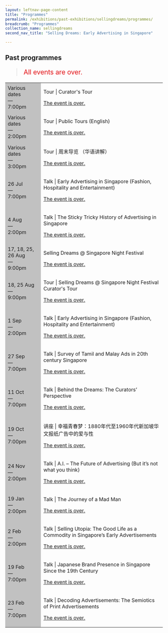 ```yaml
---
layout: leftnav-page-content
title: "Programmes"
permalink: /exhibitions/past-exhibitions/sellingdreams/programmes/
breadcrumb: "Programmes"
collection_name: sellingdreams
second_nav_title: "Selling Dreams: Early Advertising in Singapore"

---
```


<!-- 

Colours
Upcoming: default colour
Past: #c1c1c1

-->

<section class="sgds-section__progs">

<div class="sgds-container__description">
    <div class="row">
        <div class="col is-10-mobile">

<h2>Past programmes</h2>

<blockquote style="color: #E21216; font-size: 150%;">All events are over.</blockquote>

<table class="table table-v">
    <tr>
        <td style="background-color: #c1c1c1;">Various dates<br>
            &mdash;<br>
            7:00pm</td>
        <td>
            <p>Tour &#124; Curator's Tour</p>
            <p><a href="/programmes/onpaper/curator-tours/">The event is over.</a></p>
        </td>
    </tr>    
    <tr>
        <td style="background-color: #c1c1c1;">Various dates<br>
            &mdash;<br>
            2:00pm</td>
        <td>
            <p>Tour &#124; Public Tours (English)</p>
            <p><a href="/programmes/onpaper/public-tours/">The event is over.</a></p>
        </td>
    </tr>    
    <tr>
        <td style="background-color: #c1c1c1;">Various dates<br>
            &mdash;<br>
            3:00pm</td>
        <td>
            <p>Tour &#124; 周末导览 （华语讲解）</p>
            <p><a href="/programmes/onpaper/public-tours/">The event is over.</a></p>
        </td>
    </tr>         
    <tr>
        <td style="background-color: #c1c1c1;">26 Jul<br>
            &mdash;<br>
            7:00pm</td>
        <td>
            <p>Talk &#124; Early Advertising in Singapore (Fashion, Hospitality and Entertainment)</p>
            <p><a href="/programmes/sellingdreams/20180726-talk/">The event is over.</a></p>
        </td>
    </tr>     
    <tr>
        <td style="background-color: #c1c1c1;">4 Aug<br>
            &mdash;<br>
            2:00pm</td>
        <td>
            <p>Talk &#124; The Sticky Tricky History of Advertising in Singapore</p>
            <p><a href="/programmes/sellingdreams/20180804-talk/">The event is over.</a></p>
        </td>
    </tr>     
    <tr>
        <td style="background-color: #c1c1c1;">17, 18, 25, 26 Aug<br>
            &mdash;<br>
            9:00pm</td>
        <td>
            <p>Selling Dreams @ Singapore Night Festival</p>
            <p><a href="/programmes/sellingdreams/nightfest/">The event is over.</a></p>
        </td>
    </tr>     
    <tr>
        <td style="background-color: #c1c1c1;">18, 25 Aug<br>
            &mdash;<br>
            9:00pm</td>
        <td>
            <p>Tour &#124; Selling Dreams @ Singapore Night Festival Curator's Tour</p>
            <p><a href="/programmes/sellingdreams/nightfest/">The event is over.</a></p>
        </td>
    </tr>     
    <tr>
        <td style="background-color: #c1c1c1;">1 Sep<br>
            &mdash;<br>
            2:00pm</td>
        <td>
            <p>Talk &#124; Early Advertising in Singapore (Fashion, Hospitality and Entertainment)</p>
            <p><a href="/programmes/sellingdreams/20180901-talk/">The event is over.</a></p>
        </td>
    </tr>     
    <tr>
        <td style="background-color: #c1c1c1;">27 Sep<br>
            &mdash;<br>
            7:00pm</td>
        <td>
            <p>Talk &#124; Survey of Tamil and Malay Ads in 20th century Singapore</p>
            <p><a href="/programmes/sellingdreams/20180927-talk/">The event is over.</a></p>
        </td>
    </tr>     
    <tr>
        <td style="background-color: #c1c1c1;">11 Oct<br>
            &mdash;<br>
            7:00pm</td>
        <td>
            <p>Talk &#124; Behind the Dreams: The Curators’ Perspective</p>
            <p><a href="/programmes/sellingdreams/20181011-talk/">The event is over.</a></p>
        </td>
    </tr>     
    <tr>
        <td style="background-color: #c1c1c1;">19 Oct<br>
            &mdash;<br>
            7:00pm</td>
        <td>
            <p>讲座 &#124; 幸福青春梦：1880年代至1960年代新加坡华文报纸广告中的爱与性</p>
            <p><a href="/programmes/sellingdreams/20181019-talk/">The event is over.</a></p>
        </td>
    </tr>     
    <tr>
        <td style="background-color: #c1c1c1;">24 Nov<br>
            &mdash;<br>
            2:00pm</td>
        <td>
            <p>Talk &#124; A.I. – The Future of Advertising (But it’s not what you think)</p>
            <p><a href="/programmes/sellingdreams/20181124-talk/">The event is over.</a></p>
        </td>
    </tr>    
    <tr>
        <td style="background-color: #c1c1c1;">19 Jan<br>
            &mdash;<br>
            2:00pm</td>
        <td>
            <p>Talk &#124; The Journey of a Mad Man</p>
            <p><a href="/programmes/sellingdreams/20190119-talk/">The event is over.</a></p>
        </td>
    </tr>     
    <tr>
        <td style="background-color: #c1c1c1;">2 Feb<br>
            &mdash;<br>
            2:00pm</td>
        <td>
            <p>Talk &#124; Selling Utopia: The Good Life as a Commodity in Singapore’s Early Advertisements</p>
            <p><a href="/programmes/sellingdreams/20190202-talk/">The event is over.</a></p>
        </td>
    </tr>     
    <tr>
        <td style="background-color: #c1c1c1;">19 Feb<br>
            &mdash;<br>
            7:00pm</td>
        <td>
            <p>Talk &#124; Japanese Brand Presence in Singapore Since the 19th Century</p>
            <p><a href="/programmes/sellingdreams/20190219-talk/">The event is over.</a></p>
        </td>
    </tr>      
    <tr>
        <td style="background-color: #c1c1c1;">23 Feb<br>
            &mdash;<br>
            7:00pm</td>
        <td>
            <p>Talk &#124; Decoding Advertisements: The Semiotics of Print Advertisements</p>
            <p><a href="/programmes/sellingdreams/20190224-talk/">The event is over.</a></p>
        </td>
    </tr>    

</table>
        </div>
    </div>
</div>
</section>